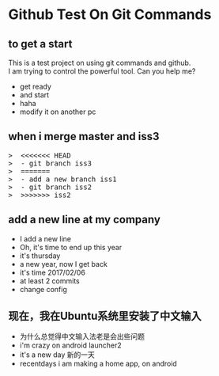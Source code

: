 # Github Test On Git Commands

## to get a start

This is a test project on using git commands and github.  
I am trying to control the powerful tool. Can you help me?

- get ready
- and start
- haha
- modify it on another pc

## when i merge master and iss3  
<pre>
>  <<<<<<< HEAD  
>  - git branch iss3  
>  =======  
>  - add a new branch iss1  
>  - git branch iss2  
>  >>>>>>> iss2  
</pre>

## add a new line at my company

- I add a new line
- Oh, it's time to end up this year
- it's thursday
- a new year, now I get back
- it's time 2017/02/06
- at least 2 commits
- change config

## 现在，我在Ubuntu系统里安装了中文输入

- 为什么总觉得中文输入法老是会出些问题
- i'm crazy on android launcher2
- it's a new day 新的一天
- recentdays i am making a home app, on android

